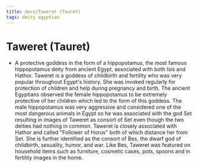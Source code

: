 ```yaml
---
title: docs/Taweret (Tauret)
tags: deity egyptian
---
```


# Taweret (Tauret)
- A protective goddess in the form of a hippopotamus, the most famous hippopotamus deity from ancient Egypt, associated with both Isis and Hathor. Taweret is a goddess of childbirth and fertility who was very popular throughout Egypt's history. She was invoked regularly for protection of children and help during pregnancy and birth. The ancient Egyptians observed the female hippopotamus to be extremely protective of her children which led to the form of this goddess. The male hippopotamus was very aggressive and considered one of the most dangerous animals in Egypt so he was associated with the god Set resulting in images of Taweret as consort of Set even though the two deities had nothing in common. Taweret is closely associated with Hathor and called "Follower of Horus" both of which distance her from Set. She is further identified as the consort of Bes, the dwarf god of childbirth, sexuality, humor, and war. Like Bes, Taweret was featured on household items such as furniture, cosmetic cases, pots, spoons and in fertility images in the home.